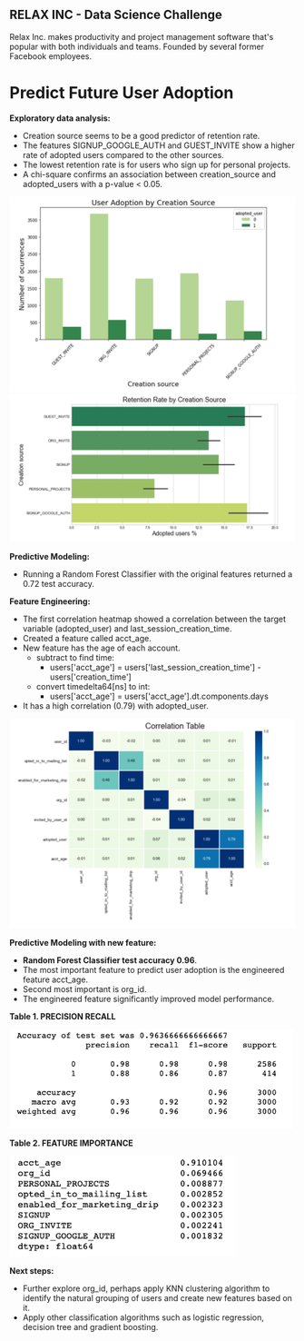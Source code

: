 ## RELAX INC - Data Science Challenge

Relax Inc. makes productivity and project management software that's popular with both individuals and teams. Founded by several former Facebook employees.

# Predict Future User Adoption

**Exploratory data analysis:**
- Creation source seems to be a good predictor of retention rate. 
- The features SIGNUP_GOOGLE_AUTH and GUEST_INVITE show a higher rate of adopted users compared to the other sources. 
- The lowest retention rate is for users who sign up for personal projects. 
- A chi-square confirms an association between creation_source and adopted_users with a p-value < 0.05.

<img src='images/comparison-adopted-user.png' width="600">
<img src='images/retention-graph.png' width="600">

**Predictive Modeling:** 
- Running a Random Forest Classifier with the original features returned a 0.72 test accuracy. 

**Feature Engineering:**
- The first correlation heatmap showed a correlation between the target variable (adopted_user) and last_session_creation_time. 
- Created a feature called acct_age.
- New feature has the age of each account.
  - subtract to find time:
    - users['acct_age'] = users['last_session_creation_time'] - users['creation_time']
  - convert timedelta64[ns] to int:
    - users['acct_age'] = users['acct_age'].dt.components.days
- It has a high correlation (0.79) with adopted_user.

<img src='images/correlation-table.png' width="600">

**Predictive Modeling with new feature:**
- **Random Forest Classifier test accuracy 0.96**.
- The most important feature to predict user adoption is the engineered feature acct_age.
- Second most important is org_id. 
- The engineered feature significantly improved model performance.

**Table 1. PRECISION RECALL**

<img src='images/precision-recall.png' width="500">

**Table 2. FEATURE IMPORTANCE**

<img src='images/feature-importance.png' width="400">

**Next steps:** 
- Further explore org_id, perhaps apply KNN clustering algorithm to identify the natural grouping of users and create new features based on it. 
- Apply other classification algorithms such as logistic regression, decision tree and gradient boosting.
